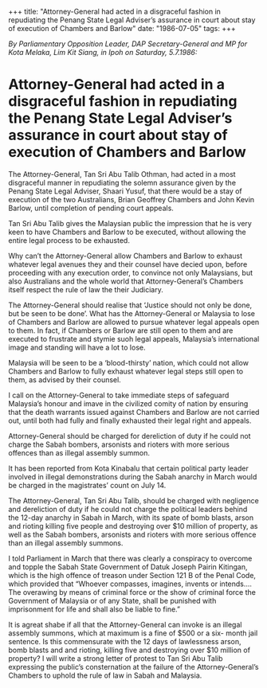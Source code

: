 +++ 
title: "Attorney-General had acted in a disgraceful fashion in repudiating the Penang State Legal Adviser’s assurance in court about stay of execution of Chambers and Barlow"
date: "1986-07-05"
tags:
+++

_By Parliamentary Opposition Leader, DAP Secretary-General and MP for Kota Melaka, Lim Kit Siang, in Ipoh on Saturday, 5.7.1986:_

# Attorney-General had acted in a disgraceful fashion in repudiating the Penang State Legal Adviser’s assurance in court about stay of execution of Chambers and Barlow

The Attorney-General, Tan Sri Abu Talib Othman, had acted in a most disgraceful manner in repudiating the solemn assurance given by the Penang State Legal Adviser, Shaari Yusuf, that there would be a stay of execution of the two Australians, Brian Geoffrey Chambers and John Kevin Barlow, until completion of pending court appeals.</u>

Tan Sri Abu Talib gives the Malaysian public the impression that he is very keen to have Chambers and Barlow to be executed, without allowing the entire legal process to be exhausted.

Why can’t the Attorney-General allow Chambers and Barlow to exhaust whatever legal avenues they and their counsel have decied upon, before proceeding with any execution order, to convince not only Malaysians, but also Australians and the whole world that Attorney-General’s Chambers itself respect the rule of law the their Judiciary.

The Attorney-General should realise that ‘Justice should not only be done, but be seen to be done’. What has the Attorney-General or Malaysia to lose of Chambers and Barlow are allowed to pursue whatever legal appeals open to them. In fact, if Chambers or Barlow are still open to them and are executed to frustrate and stymie suoh legal appeals, Malaysia’s international image and standing will have a lot to lose.

Malaysia will be seen to be a ‘blood-thirsty’ nation, which could not allow Chambers and Barlow to fully exhaust whatever legal steps still 
open to them, as advised by their counsel.

I call on the Attorney-General to take immediate steps of safeguard Malaysia’s honour and imave in the civilized comity of nation by ensuring that the death warrants issued against Chambers and Barlow are not carried out, until both had fully and finally exhausted their legal right and appeals.

Attorney-General should be charged for dereliction of duty if he could not charge the Sabah bombers, arsonists and rioters with more serious offences than as illegal assembly summon.

It has been reported from Kota Kinabalu that certain political party leader involved in illegal demonstrations during the Sabah anarchy in March would be charged in the magistrates’ count on July 14.

The Attorney-General, Tan Sri Abu Talib, should be charged with negligence and dereliction of duty if he could not charge the political leaders behind the 12-day anarchy in Sabah in March, with its spate of bomb blasts, arson and rioting killing five people and destroying over $10 million of property, as well as the Sabah bombers, arsonists and rioters with more serious offence than an illegal assembly summons.

I told Parliament in March that there was clearly a conspiracy to overcome and topple the Sabah State Government of Datuk Joseph Pairin Kitingan, which is the high offence of treason under Section 121 B of the Penal Code, which provided that “Whoever compasses, imagines, invents or intends…. The overawing by means of criminal force or the show of criminal force the Government of Malaysia or of any State, shall be punished with imprisonment for life and shall also be liable to fine.”

It is agreat shabe if all that the Attorney-General can invoke is an illegal assembly summons, which at maximum is a fine of $500 or a six- month jail sentence. Is this commensurate with the 12 days of lawlessness arson, bomb blasts and and rioting, killing five and destroying over $10 million of property? I will write a strong letter of protest to Tan Sri Abu Talib expressing the public’s consternation at the failure of the Attorney-General’s Chambers to uphold the rule of law in Sabah and Malaysia.
 
